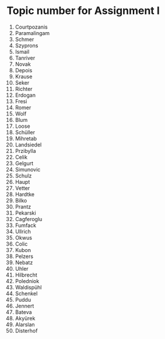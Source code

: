 # Topic number for Assignment I

1.	Courtpozanis
2.	Paramalingam
3.	Schmer
4.	Szyprons
5.	Ismail
6.	Tanriver
7.	Novak
8.	Depois
9.	Krause
10.	Seker
11.	Richter
12.	Erdogan
13.	Fresi
14.	Romer
15.	Wolf
16.	Blum
17.	Loose
18.	Schüller
19.	Mihretab
20.	Landsiedel
21.	Przibylla
22.	Celik
23.	Gelgurt
24.	Simunovic
25.	Schulz
26.	Haupt
27.	Vetter
28.	Hardtke
29.	Bilko
30.	Prantz
31.	Pekarski
32.	Cagferoglu
33.	Fumfack
34.	Ullrich
35.	Okwus
36.	Colic
37.	Kubon
38.	Pelzers
39.	Nebatz
40.	Uhler
41.	Hilbrecht
42.	Poledniok
43.	Waldispühl
44.	Schenkel
45.	Puddu
46.	Jennert
47.	Bateva
48.	Akyürek
49.	Alarslan
50.	Disterhof
